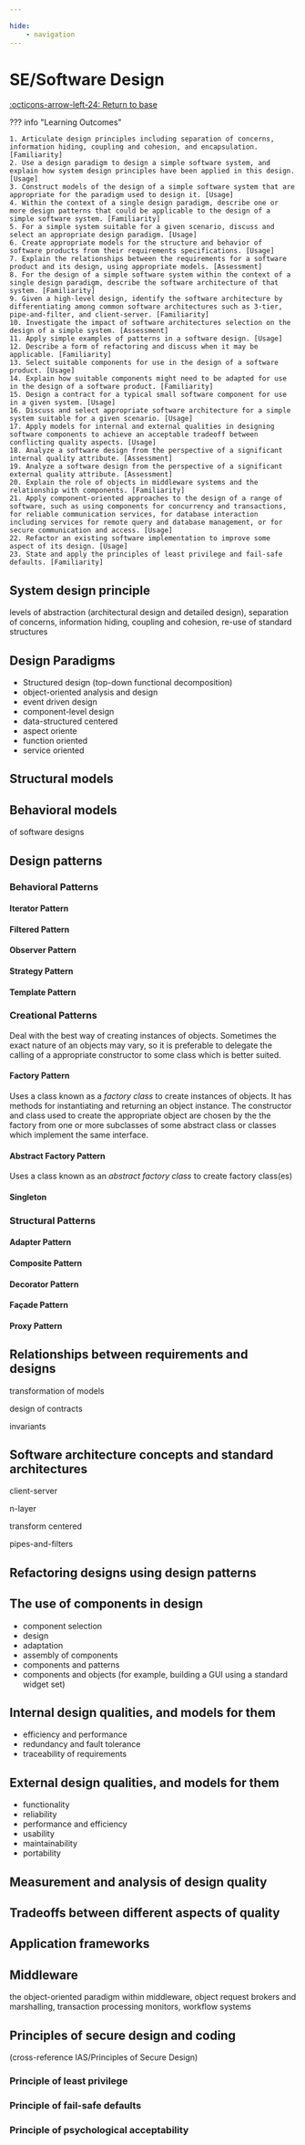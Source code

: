 ```yaml
---

hide:
    - navigation 
---
```

# SE/Software Design

[:octicons-arrow-left-24: Return to base](/Bodies-of-Knowledge/Software-Engineering/)

??? info "Learning Outcomes"

    1. Articulate design principles including separation of concerns, information hiding, coupling and cohesion, and encapsulation. [Familiarity]
    2. Use a design paradigm to design a simple software system, and explain how system design principles have been applied in this design. [Usage]
    3. Construct models of the design of a simple software system that are appropriate for the paradigm used to design it. [Usage]
    4. Within the context of a single design paradigm, describe one or more design patterns that could be applicable to the design of a simple software system. [Familiarity]
    5. For a simple system suitable for a given scenario, discuss and select an appropriate design paradigm. [Usage]
    6. Create appropriate models for the structure and behavior of software products from their requirements specifications. [Usage]
    7. Explain the relationships between the requirements for a software product and its design, using appropriate models. [Assessment]
    8. For the design of a simple software system within the context of a single design paradigm, describe the software architecture of that system. [Familiarity]
    9. Given a high-level design, identify the software architecture by differentiating among common software architectures such as 3-tier, pipe-and-filter, and client-server. [Familiarity]
    10. Investigate the impact of software architectures selection on the design of a simple system. [Assessment]
    11. Apply simple examples of patterns in a software design. [Usage]
    12. Describe a form of refactoring and discuss when it may be applicable. [Familiarity]
    13. Select suitable components for use in the design of a software product. [Usage]
    14. Explain how suitable components might need to be adapted for use in the design of a software product. [Familiarity]
    15. Design a contract for a typical small software component for use in a given system. [Usage]
    16. Discuss and select appropriate software architecture for a simple system suitable for a given scenario. [Usage]
    17. Apply models for internal and external qualities in designing software components to achieve an acceptable tradeoff between conflicting quality aspects. [Usage]
    18. Analyze a software design from the perspective of a significant internal quality attribute. [Assessment]
    19. Analyze a software design from the perspective of a significant external quality attribute. [Assessment]
    20. Explain the role of objects in middleware systems and the relationship with components. [Familiarity]
    21. Apply component-oriented approaches to the design of a range of software, such as using components for concurrency and transactions, for reliable communication services, for database interaction including services for remote query and database management, or for secure communication and access. [Usage]
    22. Refactor an existing software implementation to improve some aspect of its design. [Usage]
    23. State and apply the principles of least privilege and fail-safe defaults. [Familiarity]

## System design principle

levels of abstraction (architectural design and detailed design), separation of
concerns, information hiding, coupling and cohesion, re-use of standard structures

## Design Paradigms

- Structured design (top-down functional decomposition)
- object-oriented analysis and design
- event driven design
- component-level design
- data-structured centered
- aspect oriente
- function oriented
- service oriented

## Structural models

## Behavioral models

of software designs

## Design patterns

### Behavioral Patterns

#### Iterator Pattern

#### Filtered Pattern

#### Observer Pattern

#### Strategy Pattern

#### Template Pattern

### Creational Patterns

Deal with the best way of creating instances of objects. Sometimes the exact nature of an objects may vary, so it is preferable to delegate the calling of a appropriate constructor to some class which is better suited. 


#### Factory Pattern

Uses a class known as a *factory class* to create instances of objects. It has methods for instantiating and returning an object instance. The constructor and class used to create the appropriate object are chosen by the the factory from one or more subclasses of some abstract class or classes which implement the same interface.

#### Abstract Factory Pattern

Uses a class known as an *abstract factory class* to create factory class(es)

#### Singleton

### Structural Patterns

#### Adapter Pattern

#### Composite Pattern

#### Decorator Pattern

#### Façade Pattern

#### Proxy Pattern

## Relationships between requirements and designs

transformation of models

design of contracts

invariants

## Software architecture concepts and standard architectures

client-server

n-layer

transform centered

pipes-and-filters

## Refactoring designs using design patterns

## The use of components in design

- component selection
- design
- adaptation
- assembly of components
- components and patterns
- components and objects (for example, building a GUI using a standard widget set)

## Internal design qualities, and models for them

- efficiency and performance
- redundancy and fault tolerance
- traceability of requirements

## External design qualities, and models for them

- functionality
- reliability
- performance and efficiency
- usability
- maintainability
- portability

## Measurement and analysis of design quality

## Tradeoffs between different aspects of quality

## Application frameworks

## Middleware

the object-oriented paradigm within middleware, 
object request brokers and marshalling, 
transaction processing monitors,
workflow systems

## Principles of secure design and coding 

(cross-reference IAS/Principles of Secure Design)

### Principle of least privilege

### Principle of fail-safe defaults

### Principle of psychological acceptability
